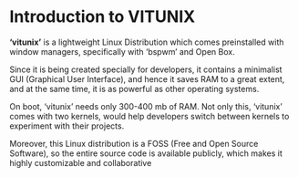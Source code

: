 # **Introduction to VITUNIX**

**‘vitunix’** is a lightweight Linux Distribution which comes preinstalled with
window managers, specifically with ‘bspwm’ and Open Box.

Since it is being created specially for developers, it contains a minimalist
GUI (Graphical User Interface), and hence it saves RAM to a great extent,
and at the same time, it is as powerful as other operating systems.

On boot, ‘vitunix’ needs only 300-400 mb of RAM. Not only this,
‘vitunix’ comes with two kernels, would help developers switch between
kernels to experiment with their projects.

Moreover, this Linux distribution is a FOSS (Free and Open Source
Software), so the entire source code is available publicly, which makes it
highly customizable and collaborative

